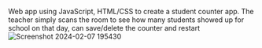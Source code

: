 Web app using JavaScript, HTML/CSS to create a student counter app. The teacher simply scans the room to see how many students showed up for school on that day, can save/delete the counter and restart
![Screenshot 2024-02-07 195430](https://github.com/DavidE400/studentCounterApp/assets/47436519/6756d70d-7f58-4e3c-b516-bd7ba81a6478)
